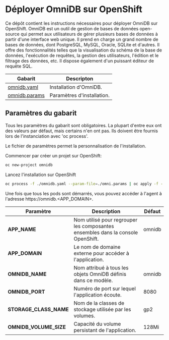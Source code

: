 # Déployer OmniDB sur OpenShift

Ce dépôt contient les instructions nécessaires pour déployer OmniDB sur OpenShift. OmniDB est un outil de gestion de bases de données open-source qui permet aux utilisateurs de gérer plusieurs bases de données à partir d'une interface web unique. Il prend en charge un grand nombre de bases de données, dont PostgreSQL, MySQL, Oracle, SQLite et d'autres. Il offre des fonctionnalités telles que la visualisation du schéma de la base de données, l'exécution de requêtes, la gestion des utilisateurs, l'édition et le filtrage des données, etc. Il dispose également d'un puissant éditeur de requête SQL.

| Gabarit  | Descripton |
| -------- | ---------- |
| [omnidb.yaml](https://github.com/CQEN-QDCE/aries-toolkit/blob/master/openshift/templates/database-management/omnidb.yaml) | Installation d'OmniDB. |
| [omnidb.params](https://github.com/CQEN-QDCE/aries-toolkit/blob/master/openshift/templates/database-management/omnidb.params) | Paramètres d'installation. |

## Paramètres du gabarit

Tous les paramètres du gabarit sont obligatoires. La plupart d'entre eux ont des valeurs par défaut, mais certains n'en ont pas. Ils doivent être fournis lors de l'instanciation avec 'oc process'.

Le fichier de paramètres permet la personnalisation de l'installation.

Commencer par créer un projet sur OpenShift:
```bash
oc new-project omnidb
```
Lancez l'installation sur OpenShift
```bash
oc process -f ./omnidb.yaml --param-file=./omni.params | oc apply -f -
```

Une fois que tous les pods sont démarrés, vous pouvez accéder à l'agent à l'adresse https://omnidb.<APP_DOMAIN>.

| Paramètre | Description | Défaut      |
| --------- | ----------- | ----------- |
| **APP_NAME** | Nom utilisé pour regrouper les composantes ensembles dans la console OpenShift. | omnidb |
| **APP_DOMAIN** | Le nom de domaine externe pour accéder à l'application. | |
| **OMNIDB_NAME** | Nom attribué à tous les objets OmniDB définis dans ce modèle. | omnidb |
| **OMNIDB_PORT** | Numéro de port sur lequel l'application écoute. | 8080 |
| **STORAGE_CLASS_NAME** | Nom de la classes de stockage utilisée par les volumes. | gp2 |
| **OMNIDB_VOLUME_SIZE** | Capacité du volume persistant de l'application. | 128Mi |
